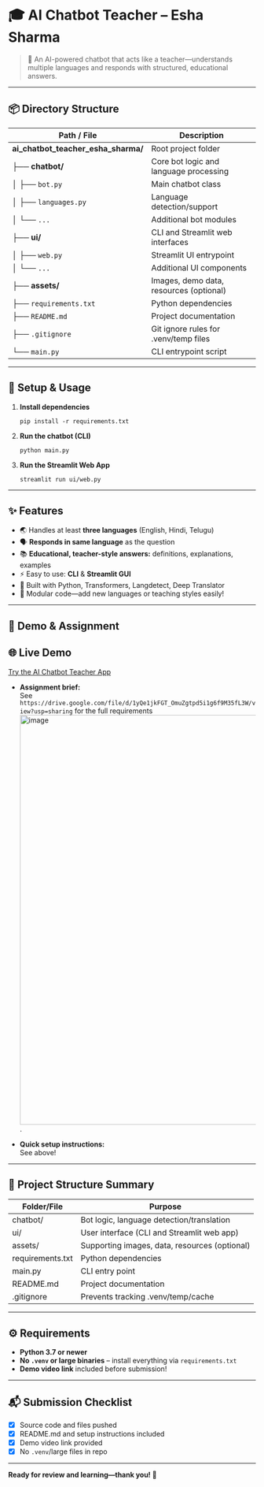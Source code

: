 # 🎓 AI Chatbot Teacher – Esha Sharma

> 🤖 An AI-powered chatbot that acts like a teacher—understands multiple languages and responds with structured, educational answers.

---

## 📦 Directory Structure

| Path / File | Description |
|-------------|-------------|
| **ai_chatbot_teacher_esha_sharma/** | Root project folder |
| ├── **chatbot/** | Core bot logic and language processing |
| │ ├── `bot.py` | Main chatbot class |
| │ ├── `languages.py` | Language detection/support |
| │ └── `...` | Additional bot modules |
| ├── **ui/** | CLI and Streamlit web interfaces |
| │ ├── `web.py` | Streamlit UI entrypoint |
| │ └── `...` | Additional UI components |
| ├── **assets/** | Images, demo data, resources (optional) |
| ├── `requirements.txt` | Python dependencies |
| ├── `README.md` | Project documentation |
| ├── `.gitignore` | Git ignore rules for .venv/temp files |
| └── `main.py` | CLI entrypoint script |


---

## 🚀 Setup & Usage

1. **Install dependencies**
    ```
    pip install -r requirements.txt
    ```
2. **Run the chatbot (CLI)**
    ```
    python main.py
    ```
3. **Run the Streamlit Web App**
    ```
    streamlit run ui/web.py
    ```

---

## ✨ Features

- 🌏 Handles at least **three languages** (English, Hindi, Telugu)
- 🗣️ **Responds in same language** as the question
- 📚 **Educational, teacher-style answers:** definitions, explanations, examples
- ⚡ Easy to use: **CLI** & **Streamlit GUI**
- 🔌 Built with Python, Transformers, Langdetect, Deep Translator
- 🧩 Modular code—add new languages or teaching styles easily!

---

## 🎥 Demo & Assignment
## 🌐 Live Demo
[Try the AI Chatbot Teacher App](https://aichatbotteachereshasharma.streamlit.app/)



- **Assignment brief:**  
  See `https://drive.google.com/file/d/1yQe1jkFGT_OmuZgtpd5i1g6f9M35fL3W/view?usp=sharing` for the full requirements <img width="850" height="832" alt="image" src="https://github.com/user-attachments/assets/a66481d2-5e3d-4b0c-afde-f27b2f877596" />
.

- **Quick setup instructions:**  
  See above!

---

## 📝 Project Structure Summary

| Folder/File      | Purpose                                            |
|------------------|---------------------------------------------------|
| chatbot/         | Bot logic, language detection/translation         |
| ui/              | User interface (CLI and Streamlit web app)        |
| assets/          | Supporting images, data, resources (optional)     |
| requirements.txt | Python dependencies                               |
| main.py          | CLI entry point                                   |
| README.md        | Project documentation                             |
| .gitignore       | Prevents tracking .venv/temp/cache                |

---

## ⚙️ Requirements

- **Python 3.7 or newer**
- **No `.venv` or large binaries** – install everything via `requirements.txt`
- **Demo video link** included before submission!

---

## 📬 Submission Checklist

- [x] Source code and files pushed
- [x] README.md and setup instructions included
- [x] Demo video link provided
- [x] No `.venv`/large files in repo

---

**Ready for review and learning—thank you! 🎉**
